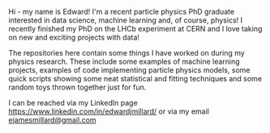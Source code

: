 Hi - my name is Edward! I'm a recent particle physics PhD graduate interested in data science, machine learning and, of course, physics! I recently finished my 
PhD on the LHCb experiment at CERN and I love taking on new and exciting projects with data!

The repositories here contain some things I have worked on during my physics research. These include some examples of machine learning projects, examples of code implementing 
particle physics models, some quick scripts showing some neat statistical and fitting techniques and some random toys thrown together just for fun.

I can be reached via my LinkedIn page https://www.linkedin.com/in/edwardjmillard/ or via my email ejamesmillard@gmail.com
